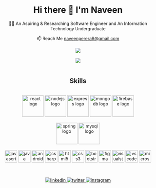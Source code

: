 <div align="center">
  <h1>Hi there 👋 I'm Naveen</h1>

👨‍💻  An Aspiring & Researching Software Engineer and An Information Technology Undergraduate
  
📫 Reach Me
[naveenperera9@gmail.com](mailto:naveenperera9@gmail.com)
</br>
</br>
<img src="https://github-readme-stats-sigma-five.vercel.app/api?username=nveen9&show_icons=true&theme=gruvbox"/> 
</br>
</br>
<img src="https://github-readme-stats-sigma-five.vercel.app/api/top-langs/?username=nveen9&layout=compact&langs_count=8&theme=gruvbox"/> 
</br>
</br>
</div>

<div align="center">
  
## Skills
  
</br>
<a margin="10" href="https://reactjs.org" target="_blank"><img margin="10px" height="70" src="https://cdn.jsdelivr.net/gh/devicons/devicon/icons/react/react-original.svg" alt="react logo"  /></a>
<a margin="10" href="https://nodejs.org/en/" target="_blank"><img margin="10px" height="70" src="https://cdn.jsdelivr.net/gh/devicons/devicon/icons/nodejs/nodejs-original.svg" alt="nodejs logo"  /></a>
<a margin="10" href="https://expressjs.com/" target="_blank"><img margin="10px" height="70" src="https://cdn.jsdelivr.net/gh/devicons/devicon/icons/express/express-original.svg" alt="express logo"  /></a>
<a margin="10" href="https://www.mongodb.com/" target="_blank"><img margin="10px" height="70" src="https://cdn.jsdelivr.net/gh/devicons/devicon/icons/mongodb/mongodb-original.svg" alt="mongodb logo"  /></a>
<a margin="10" href="https://firebase.google.com" target="_blank"><img margin="10px" height="70" src="https://cdn.jsdelivr.net/gh/devicons/devicon/icons/firebase/firebase-plain.svg" alt="firebase logo"  /></a>
</br>
</br>
<a margin="10" href="https://spring.io/projects/spring-boot" target="_blank"><img margin="10px" height="70" src="https://cdn.jsdelivr.net/gh/devicons/devicon/icons/spring/spring-original.svg" alt="spring logo"  /></a>
<a margin="10" href="https://www.mysql.com/" target="_blank"><img margin="10px" height="70" src="https://cdn.jsdelivr.net/gh/devicons/devicon/icons/mysql/mysql-original.svg" alt="mysql logo"  /></a>
</br>
</br>
<a margin="10" href="https://developer.mozilla.org/en-US/docs/Web/JavaScript" target="_blank"><img margin="10px" height="40" src="https://cdn.jsdelivr.net/gh/devicons/devicon/icons/javascript/javascript-original.svg" alt="javascript logo"  /></a>
<a margin="10" href="https://www.oracle.com/java/" target="_blank"><img margin="10px" height="40" src="https://cdn.jsdelivr.net/gh/devicons/devicon/icons/java/java-original.svg" alt="java logo"  /></a>
<a margin="10" href="https://developer.android.com/studio/intro" target="_blank"><img margin="10px" height="40" src="https://cdn.jsdelivr.net/gh/devicons/devicon/icons/androidstudio/androidstudio-original.svg" alt="androidstudio logo"  /></a>
<a margin="10" href="https://learn.microsoft.com/en-us/dotnet/csharp/" target="_blank"><img margin="10px" height="40" src="https://cdn.jsdelivr.net/gh/devicons/devicon/icons/csharp/csharp-original.svg" alt="csharp logo"  /></a>
<a margin="10" href="https://developer.mozilla.org/en-US/docs/Web/HTML" target="_blank"><img margin="10px" height="40" src="https://cdn.jsdelivr.net/gh/devicons/devicon/icons/html5/html5-original.svg" alt="html5 logo"  /></a>
<a margin="10" href="https://developer.mozilla.org/en-US/docs/Web/CSS" target="_blank"><img margin="10px" height="40" src="https://cdn.jsdelivr.net/gh/devicons/devicon/icons/css3/css3-original.svg" alt="css3 logo"  /></a>
<a margin="10" href="https://getbootstrap.com" target="_blank"><img margin="10px" height="40" src="https://cdn.jsdelivr.net/gh/devicons/devicon/icons/bootstrap/bootstrap-original.svg" alt="bootstrap logo"  /></a>
<a margin="10" href="https://figma.com" target="_blank"><img margin="10px" height="40" src="https://cdn.jsdelivr.net/gh/devicons/devicon/icons/figma/figma-original.svg" alt="figma logo"  /></a>
<a margin="10" href="https://visualstudio.microsoft.com/" target="_blank"><img margin="10px" height="40" src="https://cdn.jsdelivr.net/gh/devicons/devicon/icons/visualstudio/visualstudio-plain.svg" alt="visualstudio logo"  /></a>
<a margin="10" href="https://code.visualstudio.com/" target="_blank"><img margin="10px" height="40" src="https://cdn.jsdelivr.net/gh/devicons/devicon/icons/vscode/vscode-original.svg" alt="vscode logo"  /></a>
<a margin="10" href="https://www.microsoft.com/en-us/sql-server/" target="_blank"><img margin="10px" height="40" src="https://cdn.jsdelivr.net/gh/devicons/devicon/icons/microsoftsqlserver/microsoftsqlserver-plain.svg" alt="microsoftsqlserver logo"  /></a>
</br>

## 
<br />

<a href="https://linkedin.com/in/perera-naveen/" target="_blank">
<img src=https://img.shields.io/badge/linkedin-%2300acee.svg?color=405DE6&style=for-the-badge&logo=linkedin&logoColor=white alt=linkedin style="margin-bottom: 5px;" />
</a>

<a href="https://www.facebook.com/naveen.perera99" target="_blank">
<img src=https://img.shields.io/badge/facebook-%2300acee.svg?color=1DA1F2&style=for-the-badge&logo=facebook&logoColor=white alt=twitter style="margin-bottom: 5px;" />
</a>

<a href="https://www.instagram.com/s.c.r.o.ll/" target="_blank">
<img src=https://img.shields.io/badge/instagram-%ff5851db.svg?color=C13584&style=for-the-badge&logo=instagram&logoColor=white alt=instagram style="margin-bottom: 5px;" />
</a>
</div>
